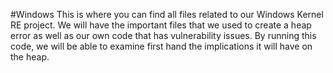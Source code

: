 #Windows
This is where you can find all files related to our Windows Kernel RE project. We will have the important files that we used to create a heap error as well as our own code that has vulnerability issues. By running this code, we will be able to examine first hand the implications it will have on the heap.  
